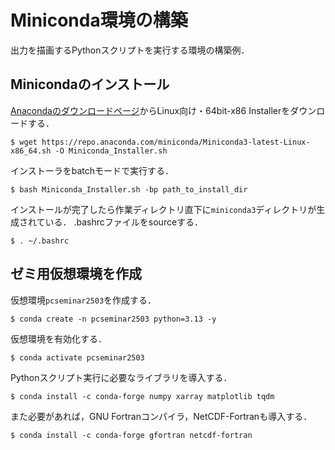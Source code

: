 # Miniconda環境の構築
出力を描画するPythonスクリプトを実行する環境の構築例．

## Minicondaのインストール
[Anacondaのダウンロードページ](https://www.anaconda.com/download/success)からLinux向け・64bit-x86 Installerをダウンロードする．
```
$ wget https://repo.anaconda.com/miniconda/Miniconda3-latest-Linux-x86_64.sh -O Miniconda_Installer.sh
```
インストーラをbatchモードで実行する．
```
$ bash Miniconda_Installer.sh -bp path_to_install_dir
```
インストールが完了したら作業ディレクトリ直下に```miniconda3```ディレクトリが生成されている．
.bashrcファイルをsourceする．
```
$ . ~/.bashrc
```
## ゼミ用仮想環境を作成
仮想環境```pcseminar2503```を作成する．
```
$ conda create -n pcseminar2503 python=3.13 -y
```
仮想環境を有効化する．
```
$ conda activate pcseminar2503
```
Pythonスクリプト実行に必要なライブラリを導入する．
```
$ conda install -c conda-forge numpy xarray matplotlib tqdm
```
また必要があれば，GNU Fortranコンパイラ，NetCDF-Fortranも導入する．
```
$ conda install -c conda-forge gfortran netcdf-fortran
```
